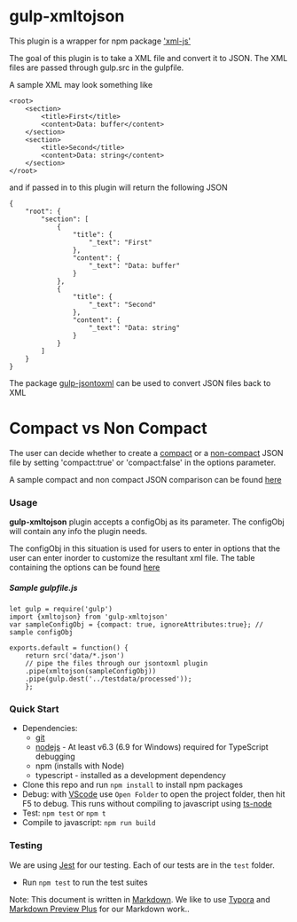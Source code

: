 # gulp-xmltojson #

This plugin is a wrapper for npm package ['xml-js'](https://www.npmjs.com/package/xml-js)

The goal of this plugin is to take a XML file and convert it to JSON. The XML files are passed through gulp.src in the gulpfile.

A sample XML may look something like
```
<root>
    <section>
        <title>First</title>
        <content>Data: buffer</content>
    </section>
    <section>
        <title>Second</title>
        <content>Data: string</content>
    </section>
</root>
```

and if passed in to this plugin will return the following JSON
```
{
    "root": {
        "section": [
            {
                "title": {
                    "_text": "First"
                },
                "content": {
                    "_text": "Data: buffer"
                }
            },
            {
                "title": {
                    "_text": "Second"
                },
                "content": {
                    "_text": "Data: string"
                }
            }
        ]
    }
}
```

The package [gulp-jsontoxml](https://github.com/gulpetl/gulp-jsontoxml) can be used to convert JSON files back to XML 
# Compact vs Non Compact #
The user can decide whether to create a [compact](https://github.com/nashwaan/xml-js#compact-vs-non-compact) or a [non-compact](https://github.com/nashwaan/xml-js#compact-vs-non-compact) JSON file by setting 'compact:true' or 'compact:false' in the options parameter. 

A sample compact and non compact JSON comparison can be found [here](https://github.com/nashwaan/xml-js#synopsis)



### Usage
**gulp-xmltojson** plugin accepts a configObj as its parameter. The configObj will contain any info the plugin needs.


The configObj in this situation is used for users to enter in options that the user can enter inorder to customize the resultant xml file. The table containing the options can be found [here](https://github.com/nashwaan/xml-js#convert-xml--js-object--json)


##### Sample gulpfile.js
```
let gulp = require('gulp')
import {xmltojson} from 'gulp-xmltojson'
var sampleConfigObj = {compact: true, ignoreAttributes:true}; // sample configObj

exports.default = function() {
    return src('data/*.json')
    // pipe the files through our jsontoxml plugin
    .pipe(xmltojson(sampleConfigObj))
    .pipe(gulp.dest('../testdata/processed'));
    };
```
### Quick Start
* Dependencies: 
    * [git](https://git-scm.com/downloads)
    * [nodejs](https://nodejs.org/en/download/releases/) - At least v6.3 (6.9 for Windows) required for TypeScript debugging
    * npm (installs with Node)
    * typescript - installed as a development dependency
* Clone this repo and run `npm install` to install npm packages
* Debug: with [VScode](https://code.visualstudio.com/download) use `Open Folder` to open the project folder, then hit F5 to debug. This runs without compiling to javascript using [ts-node](https://www.npmjs.com/package/ts-node)
* Test: `npm test` or `npm t`
* Compile to javascript: `npm run build`

### Testing

We are using [Jest](https://facebook.github.io/jest/docs/en/getting-started.html) for our testing. Each of our tests are in the `test` folder.

- Run `npm test` to run the test suites



Note: This document is written in [Markdown](https://daringfireball.net/projects/markdown/). We like to use [Typora](https://typora.io/) and [Markdown Preview Plus](https://chrome.google.com/webstore/detail/markdown-preview-plus/febilkbfcbhebfnokafefeacimjdckgl?hl=en-US) for our Markdown work..

